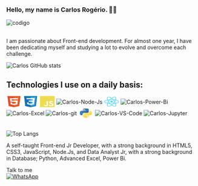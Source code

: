 ### Hello, my name is Carlos Rogério. 🤙🏼
<div>
  <img alt="codigo" " height="200" width="400" src="https://www.numerama.com/content/uploads/2018/12/noz.gif">
</div>
</br>

I am passionate about Front-end development. For almost one year, I have been dedicating myself and studying a lot to evolve and overcome each challenge.


![Carlos GitHub stats](https://github-readme-stats.vercel.app/api?username=0pripyat92&show_icons=true&theme=dark)

## Technologies I use on a daily basis:

<div>
  <img class"img" align="center" alt="Carlos-HTML" height="30" width="40" src="https://raw.githubusercontent.com/devicons/devicon/master/icons/html5/html5-original.svg">
  <img align="center" alt="Carlos-CSS" height="30" width="40" src="https://raw.githubusercontent.com/devicons/devicon/master/icons/css3/css3-original.svg">
  <img align="center" alt="Carlos-Js" height="30" width="40" src="https://raw.githubusercontent.com/devicons/devicon/master/icons/javascript/javascript-plain.svg">
  <img align="center" alt="Carlos-Node-Js" height="30" width="40" src="https://pluspng.com/img-png/nodejs-png--400.png">

  <img align="center" alt="Carlos-React" height="30" width="40" src="https://raw.githubusercontent.com/devicons/devicon/master/icons/react/react-original.svg">
  <img align="center" alt="Carlos-Power-Bi" height="30" width="40" src="https://www.tekenable.ie/wp-content/uploads/2019/09/PowerBI-Icon-Transparent.png">
  <img align="center" alt="Carlos-Excel"   height="30" width="40" src="https://www.clipartkey.com/mpngs/m/134-1345308_microsoft-excel-computer-icons-microsoft-office-clip-transparent.png">
  <img align="center" alt="Carlos-git"   height="30" width="40" src="https://www.icmanage.com/wp-content/uploads/2018/03/Git-logo2.png">
  <img align="center" alt="Carlos-Python" height="30" width="40" src="https://raw.githubusercontent.com/devicons/devicon/master/icons/python/python-original.svg">
  <img align="center" alt="Carlos-VS-Code" height="30" width="40"src="https://img.icons8.com/fluent/48/000000/visual-studio-code-2019.png">
  <img align="center" alt="Carlos-Jupyter"   height="30" width="40" src="https://creazilla-store.fra1.digitaloceanspaces.com/icons/3201658/jupyter-icon-md.png">

  </div><br>

  
![Top Langs](https://github-readme-stats.vercel.app/api/top-langs/?username=0pripyat92&hide_progress=true)


A self-taught Front-end Jr Developer, with a strong background in HTML5, CSS3, JavaScript, Node.Js, and Data Analyst Jr, with a strong background in Database; Python, Advanced Excel, Power Bi.

Talk to me <br>
[![WhatsApp](	https://img.shields.io/badge/WhatsApp-25D366?style=for-the-badge&logo=whatsapp&logoColor=white)](https://api.whatsapp.com/send?phone=5511991033223)

